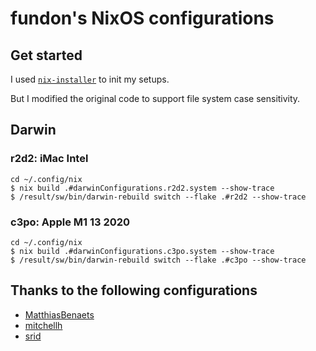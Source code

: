 # fundon's NixOS configurations

## Get started

I used [`nix-installer`](https://github.com/DeterminateSystems/nix-installer) to init my setups.

But I modified the original code to support file system case sensitivity.

## Darwin

### r2d2: iMac Intel

```console
cd ~/.config/nix
$ nix build .#darwinConfigurations.r2d2.system --show-trace
$ /result/sw/bin/darwin-rebuild switch --flake .#r2d2 --show-trace
```

### c3po: Apple M1 13 2020

```console
cd ~/.config/nix
$ nix build .#darwinConfigurations.c3po.system --show-trace
$ /result/sw/bin/darwin-rebuild switch --flake .#c3po --show-trace
```

## Thanks to the following configurations

* [MatthiasBenaets](https://github.com/MatthiasBenaets/nixos-config)
* [mitchellh](https://github.com/mitchellh/nixos-config)
* [srid](https://github.com/srid/nixos-config)
